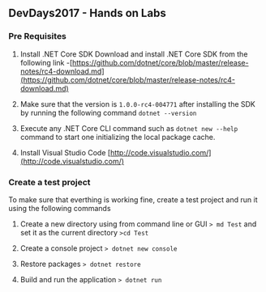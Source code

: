 ## DevDays2017 - Hands on Labs

### Pre Requisites

1. Install .NET Core SDK
Download and install .NET Core SDK  from the following link -[https://github.com/dotnet/core/blob/master/release-notes/rc4-download.md](https://github.com/dotnet/core/blob/master/release-notes/rc4-download.md)

2. Make sure that the version is  ```1.0.0-rc4-004771``` after installing the SDK by running the following command
     ```dotnet --version```
3. Execute any .NET Core CLI command such as ```dotnet new --help``` command to start one initializing the local package cache.

4. Install Visual Studio Code
[http://code.visualstudio.com/](http://code.visualstudio.com/)

### Create a test project
To make sure that everthing is working fine, create a test project and run it using the following commands

1. Create a new directory using from command line or GUI 
    ```> md Test```
    and set it as the current directory
    ```>cd Test```
2. Create a console project 
    ```> dotnet new console```

3. Restore packages
   ```> dotnet restore```

4. Build and run the application
   ```> dotnet run```
